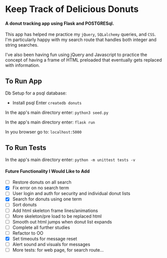 # Keep Track of Delicious Donuts
#### A donut tracking app using Flask and POSTGRESql.

This app has helped me practice my `jQuery`, `SQLalchemy` queries, and `CSS`.
I'm particularly happy with my search route that handles both integer and string searches.

I've also been having fun using jQuery and Javascript to practice the concept of having a frame of HTML preloaded that eventually gets replaced with information.

## To Run App
Db Setup for a psql database:
- Install psql
Enter
`createdb donuts`

In the app's main directory enter:
`python3 seed.py`

In the app's main directory enter:
`flask run`

In you browser go to:
`localhost:5000`

## To Run Tests
In the app's main directory enter:
`python -m unittest tests -v`

#### Future Functionality I Would Like to Add
- [ ] Restore donuts on all search
- [X] Fix error on no search term
- [ ] User login and auth for security and individual donut lists
- [X] Search for donuts using one term
- [ ] Sort donuts
- [ ] Add html skeleton frame lines/animations
- [ ] More skeleton/pre load to be replaced html
- [ ] Smooth out html jumps when donut list expands
- [ ] Complete all further studies
- [ ] Refactor to OO
- [X] Set timeouts for message reset
- [ ] Alert sound and visuals for messages
- [ ] More tests: for web page, for search route...